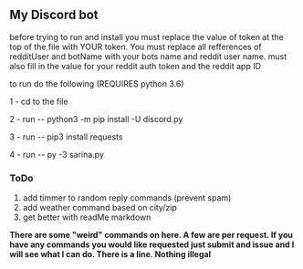 ## My Discord bot

before trying to run and install you must replace the value of token at the top of the file with YOUR token. 
You must replace all refferences of redditUser and botName with your bots name and reddit user name.
must also fill in the value for your reddit auth token and the reddit app ID

to run do the following (REQUIRES python 3.6)

1 - cd to the file

2 - run -- python3 -m pip install -U discord.py

3 - run -- pip3 install requests

4 - run -- py -3 sarina.py


### ToDo
1. add timmer to random reply commands (prevent spam)
2. add weather command based on city/zip
3. get better with readMe markdown


**There are some "weird" commands on here. A few are per request. If you have any commands you would like requested just submit and issue and I will see what I can do. There is a line. Nothing illegal**